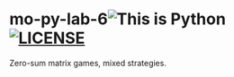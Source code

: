 # mo-py-lab-6![This is Python](https://img.shields.io/badge/This_is-Python-green?logo=python&logoColor=f5f5f5) [![LICENSE](https://img.shields.io/badge/GNU_GPL-v3-red?logo=gnu)](./LICENSE)
Zero-sum matrix games, mixed strategies.
